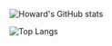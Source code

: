 ![Howard's GitHub stats](https://github-readme-stats.vercel.app/api?username=wangit124&show_icons=true&theme=radical&show=reviews,discussions_started,discussions_answered,prs_merged,prs_merged_percentage&rank_icon=github)

![Top Langs](https://github-readme-stats.vercel.app/api/top-langs/?username=wangit124&langs_count=20&size_weight=0&count_weight=1&hide=Jupyter%20Notebook,Ruby,Procfile,Makefile,Tex&hide_progress=true)
